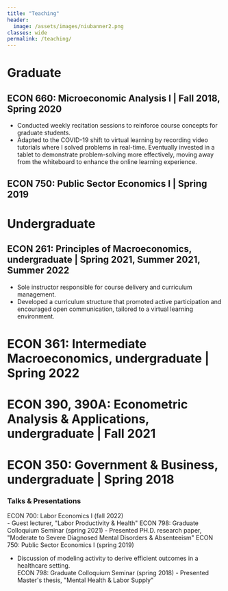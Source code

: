 ```yaml
---
title: "Teaching"
header:
  image: /assets/images/niubanner2.png
classes: wide
permalink: /teaching/
---
```


# Graduate

## ECON 660: Microeconomic Analysis I | Fall 2018, Spring 2020
- Conducted weekly recitation sessions to reinforce course concepts for graduate students.
- Adapted to the COVID-19 shift to virtual learning by recording video tutorials where I solved problems in real-time. Eventually invested in a tablet to demonstrate problem-solving more effectively, moving away from the whiteboard to enhance the online learning experience.

## ECON 750: Public Sector Economics I | Spring 2019


# Undergraduate

## ECON 261: Principles of Macroeconomics, undergraduate | Spring 2021, Summer 2021, Summer 2022
- Sole instructor responsible for course delivery and curriculum management.
- Developed a curriculum structure that promoted active participation and encouraged open communication, tailored to a virtual learning environment.

# ECON 361: Intermediate Macroeconomics, undergraduate | Spring 2022

# ECON 390, 390A: Econometric Analysis & Applications, undergraduate | Fall 2021

# ECON 350: Government & Business, undergraduate | Spring 2018






### Talks & Presentations
ECON 700: Labor Economics I (fall 2022)  
    - Guest lecturer,  "Labor Productivity & Health"
ECON 798: Graduate Colloquium Seminar (spring 2021) 
    - Presented PH.D. research paper, "Moderate to Severe Diagnosed Mental Disorders & Absenteeism" 
ECON 750: Public Sector Economics I (spring 2019)
   - Discussion of modeling activity to derive efficient outcomes in a healthcare setting.  
ECON 798: Graduate Colloquium Seminar (spring 2018) 
    - Presented Master's thesis, "Mental Health & Labor Supply" 

